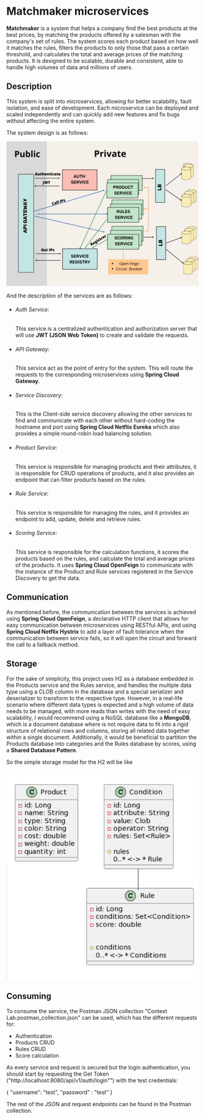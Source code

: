# Matchmaker microservices
**Matchmaker** is a system that helps a company find the best products at the best prices, by matching the products offered by a salesman with the company's set of rules. The system scores each product based on how well it matches the rules, filters the products to only those that pass a certain threshold, and calculates the total and average prices of the matching products. It is designed to be scalable, durable and consistent, able to handle high volumes of data and millions of users.

## Description
This system is split into microservices, allowing for better scalability, fault isolation, and ease of development. Each microservice can be deployed and scaled independently and can quickly add new features and fix bugs without affecting the entire system.

The system design is as follows:

![img_1.png](img_1.png)

And the description of the services are as follows:

* ###### Auth Service: 
    This service is a centralized authentication and authorization server that will use **JWT (JSON Web Token)** to create and validate the requests.

* ###### API Gateway: 
    This service act as the point of entry for the system. This will route the requests to the corresponding microservices using **Spring Cloud Gateway**.

* ###### Service Discovery: 
    This is the Client-side service discovery allowing the other services to find and communicate with each other without hard-coding the hostname and port using **Spring Cloud Netflix Eureka** which also provides a simple round-robin load balancing solution.
  
* ###### Product Service: 
  This service is responsible for managing products and their attributes, it is responsible for CRUD operations of products, and it also provides an endpoint that can filter products based on the rules.

* ###### Rule Service: 
    This service is responsible for managing the rules, and it provides an endpoint to add, update, delete and retrieve rules.

* ###### Scoring Service: 
    This service is responsible for the calculation functions, it scores the products based on the rules, and calculate the total and average prices of the products. It uses **Spring Cloud OpenFeign** to communicate with the instance of the Product and Rule services registered in the Service Discovery to get the data.

## Communication
As mentioned before, the communication between the services is achieved using **Spring Cloud OpenFeign**, a declarative HTTP client that allows for easy communication between microservices using RESTful APIs, and using **Spring Cloud Netflix Hystrix** to add a layer of fault tolerance when the communication between service fails, so it will open the circuit and forward the call to a fallback method.

## Storage
For the sake of simplicity, this project uses H2 as a database embedded in the Products service and the Rules service, and handles the multiple data type using a CLOB column in the database and a special serializer and deserializer to transform to the respective type. However, in a real-life scenario where different data types is expected and a high volume of data needs to be managed, with more reads than writes with the need of easy scalability, I would recommend using a NoSQL database like a **MongoDB**, which is a document database where is not require data to fit into a rigid structure of relational rows and columns, storing all related data together within a single document. Additionally, it would be beneficial to partition the Products database into categories and the Rules database by scores, using a **Shared Database Pattern**.

So the simple storage model for the H2 will be like

![img.png](img.png)

## Consuming
To consume the service, the Postman JSON collection "Context Lab.postman_collection.json" can be used, which has the different requests for:
* Authentication
* Products CRUD
* Rules CRUD 
* Score calculation

As every service and request is secured but the login authentication, you should start by requesting the Get Token ("http://localhost:8080/api/v1/auth/login"") with the test credentials:


{
"username": "test",
"password" : "test"
}

The rest of the JSON and request endpoints can be found in the Postman collection.

